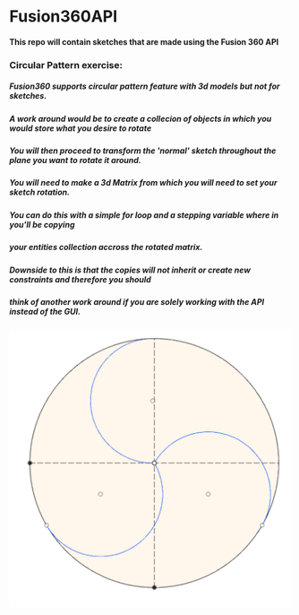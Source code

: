 # Fusion360API
#### This repo will contain sketches that are made using the Fusion 360 API

### Circular Pattern exercise:

#####       Fusion360 supports circular pattern feature with 3d models but not for sketches.
#####
#####       A work around would be to create a collecion of objects in which you would store what you desire to rotate
#####       You will then proceed to transform the 'normal' sketch throughout the plane you want to rotate it around.
#####       You will need to make a 3d Matrix from which you will need to set your sketch rotation.
#####       You can do this with a simple for loop and a stepping variable where in you'll be copying 
#####       your entities collection accross the rotated matrix.
#####
#####       Downside to this is that the copies will not inherit or create new constraints and therefore you should
#####       think of another work around if you are solely working with the API instead of the GUI.

![Image of Circular rotation that resemples circular pattern](circularPattern.png)

